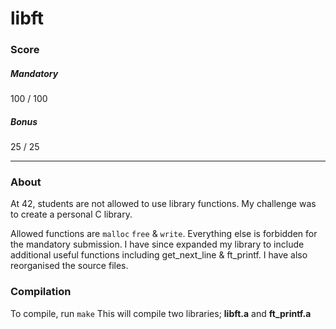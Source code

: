 # libft
### Score
##### Mandatory
100 / 100
##### Bonus
25 / 25
***
### About
At 42, students are not allowed to use library functions.
My challenge was to create a personal C library.

Allowed functions are `malloc` `free` & `write`. Everything else is forbidden for the mandatory submission.
I have since expanded my library to include additional useful functions including get_next_line & ft_printf. I have also reorganised the source files.

### Compilation
To compile, run `make`
This will compile two libraries; **libft.a** and **ft_printf.a**
